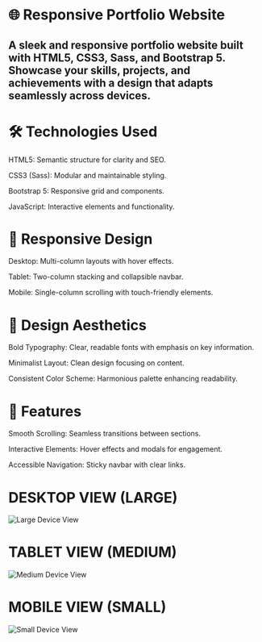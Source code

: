 <h1>🌐 Responsive Portfolio Website</h1>
<h2>A sleek and responsive portfolio website built with HTML5, CSS3, Sass, and Bootstrap 5. Showcase your skills, projects, and achievements with a design that adapts seamlessly across devices.</h2>

<h1>🛠️ Technologies Used</h1>
HTML5: Semantic structure for clarity and SEO.

CSS3 (Sass): Modular and maintainable styling.

Bootstrap 5: Responsive grid and components.

JavaScript: Interactive elements and functionality.

<h1>📱 Responsive Design</h1>
Desktop: Multi-column layouts with hover effects.

Tablet: Two-column stacking and collapsible navbar.

Mobile: Single-column scrolling with touch-friendly elements.

<h1>🎨 Design Aesthetics</h1>
Bold Typography: Clear, readable fonts with emphasis on key information.

Minimalist Layout: Clean design focusing on content.

Consistent Color Scheme: Harmonious palette enhancing readability.

<h1>🚀 Features</h1>
Smooth Scrolling: Seamless transitions between sections.

Interactive Elements: Hover effects and modals for engagement.

Accessible Navigation: Sticky navbar with clear links.

<h1>DESKTOP VIEW (LARGE)</h1>

![Large Device View](https://github.com/user-attachments/assets/318dbbbc-7ba7-4e48-afbf-ecce0dfed9cc)


<h1>TABLET VIEW (MEDIUM)</h1>

![Medium Device View](https://github.com/user-attachments/assets/f2137538-63cc-476f-bea4-a99003ffceed)


<h1>MOBILE VIEW (SMALL)</h1>

![Small Device View](https://github.com/user-attachments/assets/b8de0a30-fc1a-4089-b56c-659bfd6c0e47)



